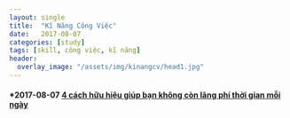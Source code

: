 ```yaml
---
layout: single
title:  "Kĩ Năng Công Việc"
date:   2017-08-07
categories: [study]
tags: [skill, công việc, kĩ năng]
header:
  overlay_image: "/assets/img/kinangcv/head1.jpg"
---
```


#### *2017-08-07 [4 cách hữu hiệu giúp bạn không còn lãng phí thời gian mỗi ngày](/projects/ki-nang-cong-viec/2017-08-07-bon-cach-giup-tranh-lang-phi-tg)